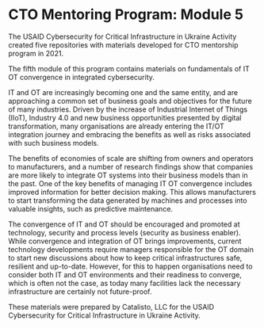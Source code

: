 # CTO Mentoring Program: Module 5

The USAID Cybersecurity for Critical Infrastructure in Ukraine Activity created five repositories with materials developed for CTO mentorship program in 2021.

The fifth module of this program contains materials on fundamentals of IT OT convergence in integrated cybersecurity.

IT and OT are increasingly becoming one and the same entity, and are approaching a common set of business goals and objectives for the future of many industries. Driven by the increase of Industrial Internet of Things (IIoT), Industry 4.0 and new business opportunities presented by digital transformation, many organisations are already entering the IT/OT integration journey and embracing the benefits as well as risks associated with such business models. 

The benefits of economies of scale are shifting from owners and operators to manufacturers, and a number of research findings show that companies are more likely to integrate OT systems into their business models than in the past. One of the key benefits of managing IT OT convergence includes improved information for better decision making. This allows manufacturers to start transforming the data generated by machines and processes into valuable insights, such as predictive maintenance. 

The convergence of IT and OT should be encouraged and promoted at technology, security and process levels (security as business enabler). While convergence and integration of OT brings improvements, current technology developments require managers responsible for the OT domain to start new discussions about how to keep critical infrastructures safe, resilient and up-to-date. However, for this to happen organisations need to consider both IT and OT environments and their readiness to converge, which is often not the case, as today many facilities lack the necessary infrastructure are certainly not future-proof. 

These materials were prepared by Catalisto, LLC for the USAID Cybersecurity for Critical Infrastructure in Ukraine Activity. 

